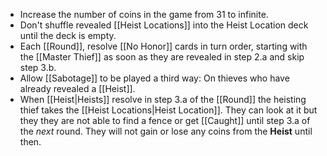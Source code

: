 - Increase the number of coins in the game from 31 to infinite.
- Don't shuffle revealed [[Heist Locations]] into the Heist Location deck until the deck is empty.
- Each [[Round]], resolve [[No Honor]] cards in turn order, starting with the [[Master Thief]] as soon as they are revealed in step 2.a and skip step 3.b.
- Allow [[Sabotage]] to be played a third way: On thieves who have already revealed a [[Heist]].
- When [[Heist|Heists]] resolve in step 3.a of the [[Round]] the heisting thief takes the [[Heist Locations|Heist Location]]. They can look at it but they they are not able to find a fence or get [[Caught]] until step 3.a of the *next* round. They will not gain or lose any coins from the **Heist** until then.
